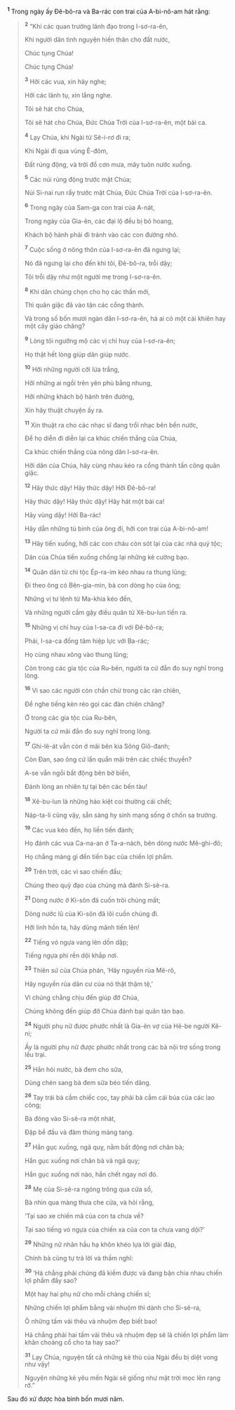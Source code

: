 <sup><b>1</b></sup> Trong ngày ấy Ðê-bô-ra và Ba-rác con trai của A-bi-nô-am hát rằng:


> <sup><b>2</b></sup> “Khi các quan trưởng lãnh đạo trong I-sơ-ra-ên,
> 
> Khi người dân tình nguyện hiến thân cho đất nước,
> 
> Chúc tụng Chúa!
> 
> Chúc tụng Chúa!
> 
> <sup><b>3</b></sup> Hỡi các vua, xin hãy nghe;
> 
> Hỡi các lãnh tụ, xin lắng nghe.
> 
> Tôi sẽ hát cho Chúa,
> 
> Tôi sẽ hát cho Chúa, Ðức Chúa Trời của I-sơ-ra-ên, một bài ca.
> 
> <sup><b>4</b></sup> Lạy Chúa, khi Ngài từ Sê-i-rơ đi ra;
> 
> Khi Ngài đi qua vùng Ê-đôm,
> 
> Ðất rúng động, và trời đổ cơn mưa, mây tuôn nước xuống.
> 
> <sup><b>5</b></sup> Các núi rúng động trước mặt Chúa;
> 
> Núi Si-nai run rẩy trước mặt Chúa, Ðức Chúa Trời của I-sơ-ra-ên.
> 
> <sup><b>6</b></sup> Trong ngày của Sam-ga con trai của A-nát,
> 
> Trong ngày của Gia-ên, các đại lộ đều bị bỏ hoang,
> 
> Khách bộ hành phải đi tránh vào các con đường nhỏ.
> 
> <sup><b>7</b></sup> Cuộc sống ở nông thôn của I-sơ-ra-ên đã ngưng lại;
> 
> Nó đã ngưng lại cho đến khi tôi, Ðê-bô-ra, trỗi dậy;
> 
> Tôi trỗi dậy như một người mẹ trong I-sơ-ra-ên.
> 
> <sup><b>8</b></sup> Khi dân chúng chọn cho họ các thần mới,
> 
> Thì quân giặc đã vào tận các cổng thành.
> 
> Và trong số bốn mươi ngàn dân I-sơ-ra-ên, há ai có một cái khiên hay một cây giáo chăng?
> 
> <sup><b>9</b></sup> Lòng tôi ngưỡng mộ các vị chỉ huy của I-sơ-ra-ên;
> 
> Họ thật hết lòng giúp dân giúp nước.
> 
> <sup><b>10</b></sup> Hỡi những người cỡi lừa trắng,
> 
> Hỡi những ai ngồi trên yên phủ bằng nhung,
> 
> Hỡi những khách bộ hành trên đường,
> 
> Xin hãy thuật chuyện ấy ra.
> 
> <sup><b>11</b></sup> Xin thuật ra cho các nhạc sĩ đang trổi nhạc bên bến nước,
> 
> Ðể họ diễn đi diễn lại ca khúc chiến thắng của Chúa,
> 
> Ca khúc chiến thắng của nông dân I-sơ-ra-ên.
> 
> Hỡi dân của Chúa, hãy cùng nhau kéo ra cổng thành tấn công quân giặc.
> 
> <sup><b>12</b></sup> Hãy thức dậy! Hãy thức dậy! Hỡi Ðê-bô-ra!
> 
> Hãy thức dậy! Hãy thức dậy! Hãy hát một bài ca!
> 
> Hãy vùng dậy! Hỡi Ba-rác!
> 
> Hãy dẫn những tù binh của ông đi, hỡi con trai của A-bi-nô-am!
> 
> <sup><b>13</b></sup> Hãy tiến xuống, hỡi các con cháu còn sót lại của các nhà quý tộc;
> 
> Dân của Chúa tiến xuống chống lại những kẻ cường bạo.
> 
> <sup><b>14</b></sup> Quân dân từ chi tộc Ép-ra-im kéo nhau ra thung lũng;
> 
> Ði theo ông có Bên-gia-min, bà con dòng họ của ông;
> 
> Những vị tư lệnh từ Ma-khia kéo đến,
> 
> Và những người cầm gậy điều quân từ Xê-bu-lun tiến ra.
> 
> <sup><b>15</b></sup> Những vị chỉ huy của I-sa-ca đi với Ðê-bô-ra;
> 
> Phải, I-sa-ca đồng tâm hiệp lực với Ba-rác;
> 
> Họ cùng nhau xông vào thung lũng;
> 
> Còn trong các gia tộc của Ru-bên, người ta cứ đắn đo suy nghĩ trong lòng.
> 
> <sup><b>16</b></sup> Vì sao các người còn chần chừ trong các ràn chiên,
> 
> Ðể nghe tiếng kèn réo gọi các đàn chiên chăng?
> 
> Ở trong các gia tộc của Ru-bên,
> 
> Người ta cứ mãi đắn đo suy nghĩ trong lòng.
> 
> <sup><b>17</b></sup> Ghi-lê-át vẫn còn ở mãi bên kia Sông Giô-đanh;
> 
> Còn Ðan, sao ông cứ lẩn quẩn mãi trên các chiếc thuyền?
> 
> A-se vẫn ngồi bất động bên bờ biển,
> 
> Ðành lòng an nhiên tự tại bên các bến tàu!
> 
> <sup><b>18</b></sup> Xê-bu-lun là những hào kiệt coi thường cái chết;
> 
> Náp-ta-li cũng vậy, sẵn sàng hy sinh mạng sống ở chốn sa trường.
> 
> <sup><b>19</b></sup> Các vua kéo đến, họ liền tiến đánh;
> 
> Họ đánh các vua Ca-na-an ở Ta-a-nách, bên dòng nước Mê-ghi-đô;
> 
> Họ chẳng màng gì đến tiền bạc của chiến lợi phẩm.
> 
> <sup><b>20</b></sup> Trên trời, các vì sao chiến đấu;
> 
> Chúng theo quỹ đạo của chúng mà đánh Si-sê-ra.
> 
> <sup><b>21</b></sup> Dòng nước ở Ki-sôn đã cuốn trôi chúng mất;
> 
> Dòng nước lũ của Ki-sôn đã lôi cuốn chúng đi.
> 
> Hỡi linh hồn ta, hãy dũng mãnh tiến lên!
> 
> <sup><b>22</b></sup> Tiếng vó ngựa vang lên dồn dập;
> 
> Tiếng ngựa phi rền dội khắp nơi.
> 
> <sup><b>23</b></sup> Thiên sứ của Chúa phán, ‘Hãy nguyền rủa Mê-rô,
> 
> Hãy nguyền rủa dân cư của nó thật thậm tệ,’
> 
> Vì chúng chẳng chịu đến giúp đỡ Chúa,
> 
> Chúng không đến giúp đỡ Chúa đánh bại quân tàn bạo.
> 
> <sup><b>24</b></sup> Người phụ nữ được phước nhất là Gia-ên vợ của Hê-be người Kê-ni;
> 
> Ấy là người phụ nữ được phước nhất trong các bà nội trợ sống trong lều trại.
> 
> <sup><b>25</b></sup> Hắn hỏi nước, bà đem cho sữa,
> 
> Dùng chén sang bà đem sữa béo tiến dâng.
> 
> <sup><b>26</b></sup> Tay trái bà cầm chiếc cọc, tay phải bà cầm cái búa của các lao công;
> 
> Bà đóng vào Si-sê-ra một nhát,
> 
> Ðập bể đầu và đâm thủng màng tang.
> 
> <sup><b>27</b></sup> Hắn gục xuống, ngã quỵ, nằm bất động nơi chân bà;
> 
> Hắn gục xuống nơi chân bà và ngã quỵ;
> 
> Hắn gục xuống nơi nào, hắn chết ngay nơi đó.
> 
> <sup><b>28</b></sup> Mẹ của Si-sê-ra ngóng trông qua cửa sổ,
> 
> Bà nhìn qua màng thưa che cửa, và hỏi rằng,
> 
> ‘Tại sao xe chiến mã của con ta chưa về?
> 
> Tại sao tiếng vó ngựa của chiến xa của con ta chưa vang dội?’
> 
> <sup><b>29</b></sup> Những nữ nhân hầu hạ khôn khéo lựa lời giải đáp,
> 
> Chính bà cũng tự trả lời và thầm nghĩ:
> 
> <sup><b>30</b></sup> ‘Há chẳng phải chúng đã kiếm được và đang bận chia nhau chiến lợi phẩm đấy sao?
> 
> Một hay hai phụ nữ cho mỗi chàng chiến sĩ;
> 
> Những chiến lợi phẩm bằng vải nhuộm thì dành cho Si-sê-ra,
> 
> Ô những tấm vải thêu và nhuộm đẹp biết bao!
> 
> Há chẳng phải hai tấm vải thêu và nhuộm đẹp sẽ là chiến lợi phẩm làm khăn choàng cổ cho ta hay sao?’
> 
> <sup><b>31</b></sup> Lạy Chúa, nguyện tất cả những kẻ thù của Ngài đều bị diệt vong như vậy!
> 
> Nguyện những kẻ yêu mến Ngài sẽ giống như mặt trời mọc lên rạng rỡ.”
>

Sau đó xứ được hòa bình bốn mươi năm.